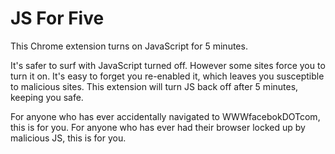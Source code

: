 # JS For Five
This Chrome extension turns on JavaScript for 5 minutes. 

It's safer to surf with JavaScript turned off. However some sites force you to turn it on. It's easy to forget you re-enabled it, which leaves you susceptible to malicious sites. This extension will turn JS back off after 5 minutes, keeping you safe.

For anyone who has ever accidentally navigated to WWWfacebokDOTcom, this is for you. For anyone who has ever had their browser locked up by malicious JS, this is for you. 